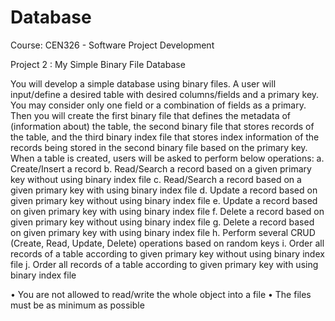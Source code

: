 # Database
Course: CEN326 - Software Project Development

Project 2 : My Simple Binary File Database

You will develop a simple database using binary files. A user will input/define a desired table with desired columns/fields and a primary key. You may consider only one field or a combination of fields as a primary. Then you will create the first binary file that defines the metadata of (information about) the table, the second binary file that stores records of the table, and the third binary index file that stores index information of the records being stored in the second binary file based on the primary key. When a table is created, users will be asked to perform below operations:
a.	Create/Insert a record
b.	Read/Search a record based on a given primary key without using binary index file
c.	Read/Search a record based on a given primary key with using binary index file
d.	Update a record based on given primary key without using binary index file
e.	Update a record based on given primary key with using binary index file
f.	Delete a record based on given primary key without using binary index file
g.	Delete a record based on given primary key with using binary index file
h.	Perform several CRUD (Create, Read, Update, Delete) operations based on random keys
i.	Order all records of a table according to given primary key without using binary index file
j.	Order all records of a table according to given primary key with using binary index file

•	You are not allowed to read/write the whole object into a file
•	The files must be as minimum as possible
